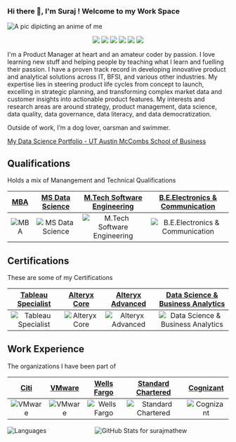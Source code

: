 ### Hi there 👋, I'm Suraj ! Welcome to my Work Space  

<!--
**SMT-Portfolio/README.md** is a repository that is created as a landing page for Suraj Mathew's GitHub profile.
-->

<!-- Banner -->
<img src="https://github.com/surajmathew/surajmathew/blob/main/assets/Banner-SurajMT.gif" alt="A pic dipicting an anime of me">

<!-- Social Links -->

<p align="center">
    <a href="https://github.com/surajmathew" target ="_blank"><img src="https://img.shields.io/badge/GitHub-100000?style=for-the-badge&logo=github&logoColor=whitee"/></a>
<a href="https://twitter.com/suraj_mathew"><img src="https://img.shields.io/badge/X-000000?style=for-the-badge&logo=x&logoColor=white"/></a>
<a href="https://medium.com/@surajmathewthomas"><img src="https://img.shields.io/badge/Medium-12100E?style=for-the-badge&logo=medium&logoColor=white"/></a>
<a href="https://www.linkedin.com/in/surajmathewthomas/" target ="_blank"><img src="https://img.shields.io/badge/LinkedIn-0077B5?style=for-the-badge&logo=linkedin&logoColor=white"/></a>
<a href="https://public.tableau.com/app/profile/suraj.mathew.thomas/vizzes"><img src="https://img.shields.io/badge/Tableau-E97627?style=for-the-badge&logo=Tableau&logoColor=white"/></a>
<a href="https://www.youtube.com/channel/UCkVYnoO0ntiRag0_WISVztQ"><img src="https://img.shields.io/badge/YouTube-FF0000?style=for-the-badge&logo=youtube&logoColor=white"/></a>
</p>

<!-- Profile Headlines -->

I'm a Product Manager at heart and an amateur coder by passion. I love learning new stuff and helping people by teaching what I learn and fuelling their passion. I have a proven track record in developing innovative product and analytical solutions across IT, BFSI, and various other industries. My expertise lies in steering product life cycles from concept to launch, excelling in strategic planning, and transforming complex market data and customer insights into actionable product features. My interests and research areas are around strategy, product management, data science, data quality, data governance, data literacy, and data democratization.

Outside of work, I’m a dog lover, oarsman and swimmer. 

[My Data Science Portfolio - UT Austin McCombs School of Business](https://eportfolio.mygreatlearning.com/suraj-mathew-thomas)

## Qualifications

Holds a mix of Manangement and Technical Qualifications

|[**MBA**](https://www.iimtrichy.ac.in/)|[**MS Data Science**](https://www.deakin.edu.au/)|[**M.Tech Software Engineering**](https://vit.ac.in/)|[**B.E.Electronics & Communication**](https://www.annauniv.edu/)|
|:---:|:---:|:---:|:---:|
|![MBA](https://github.com/surajmathew/SMT-Portfolio/blob/main/assets/IIMT.png)|![MS Data Science](https://github.com/surajmathew/SMT-Portfolio/blob/main/assets/DeakinUniv.png)|![M.Tech Software Engineering](https://github.com/surajmathew/SMT-Portfolio/blob/main/assets/VIT.png)|![B.E.Electronics & Communication](https://github.com/surajmathew/SMT-Portfolio/blob/main/assets/AnnaUniv.png)|

## Certifications

These are some of my Certifications

|[**Tableau Specialist**](https://www.credly.com/badges/c60441b6-cd8f-46f4-83ff-75100ef95ca0/public_url)|[**Alteryx Core**](https://www.credly.com/badges/f6896296-1b49-4899-8002-ce5fcc4ee9ff/public_url)|[**Alteryx Advanced**](https://www.credly.com/badges/2df3413b-1367-42e5-a580-7588104d851b/public_url)|[**Data Science & Business Analytics**](https://la.utexas.edu/texasexeced/digitalVerification.html?key=CLRnW)|
|:---:|:---:|:---:|:---:|
|![Tableau Specialist](https://github.com/surajmathew/SMT-Portfolio/blob/main/assets/tableau-desktop-specialist%20(1).png)|![Alteryx Core](https://github.com/surajmathew/SMT-Portfolio/blob/main/assets/AlteryxCore.png)|![Alteryx Advanced](https://github.com/surajmathew/SMT-Portfolio/blob/main/assets/AlteryxAdvanced.png)|![Data Science & Business Analytics](https://github.com/surajmathew/SMT-Portfolio/blob/main/assets/UTAustin.png)|


## Work Experience

The organizations I have been part of

|[**Citi**](https://www.citigroup.com/global)|[**VMware**](https://www.vmware.com/)|[**Wells Fargo**](https://www.wellsfargo.com/)|[**Standard Chartered**](https://www.sc.com/en/)|[**Cognizant**](https://www.cognizant.com/us/en)|
|:---:|:---:|:---:|:---:|:---:|
|![VMware](https://github.com/surajmathew/SMT-Portfolio/blob/main/assets/VMware.png)|![VMware](https://github.com/surajmathew/SMT-Portfolio/blob/main/assets/VMware.png)|![Wells Fargo](https://github.com/surajmathew/SMT-Portfolio/blob/main/assets/WellsFargo.png)|![Standard Chartered](https://github.com/surajmathew/SMT-Portfolio/blob/main/assets/SCB.png)|![Cognizant](https://github.com/surajmathew/SMT-Portfolio/blob/main/assets/Cognizant.png)|

<!--dashboards-->

<p><img align="center" src="https://github-readme-stats.vercel.app/api/top-langs/?username=surajmathew&show_icons=true&theme=radical&layout=compact&hide=html" alt="Languages" />&nbsp&nbsp&nbsp&nbsp&nbsp&nbsp&nbsp&nbsp&nbsp&nbsp&nbsp&nbsp&nbsp&nbsp&nbsp&nbsp&nbsp&nbsp&nbsp&nbsp&nbsp&nbsp&nbsp&nbsp&nbsp&nbsp&nbsp
   <img align="center" src="https://github-readme-stats.vercel.app/api?username=surajmathew&show_icons=true&theme=radical&layout=compact" alt="GitHub Stats for surajmathew" /></p>



